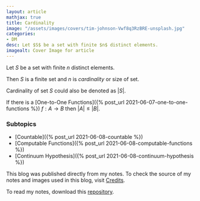 ```yaml
---
layout: article
mathjax: true
title: Cardinality
image: "/assets/images/covers/tim-johnson-Vwf8q3RzBRE-unsplash.jpg"
categories:
- DM
desc: Let $S$ be a set with finite $n$ distinct elements. 
imagealt: Cover Image for article
---
```


Let $S$ be a set with finite $n$ distinct elements.
































































































































































































































































































































































































Then $S$ is a finite set and $n$ is *cardinality* or size of set.
































































































































































































































































































































































































Cardinality of set $S$ could also be denoted as $|S|$.

































































































































































































































































































































































































If there is a [One-to-One Functions]({% post_url 2021-06-07-one-to-one-functions %}) $f:A \to B$ then $|A| \le |B|$.

































































































































































































































































































































































































### Subtopics
- [Countable]({% post_url 2021-06-08-countable %})
- [Computable Functions]({% post_url 2021-06-08-computable-functions %})
- [Continuum Hypothesis]({% post_url 2021-06-08-continuum-hypothesis %})

This blog was published directly from my notes.
To check the source of my notes and images used in this blog, visit <a href="/credits.html" target="_blank">Credits</a>.

To read my notes, download this <a href="https://github.com/bovem/CS" target="blank">repository</a>.